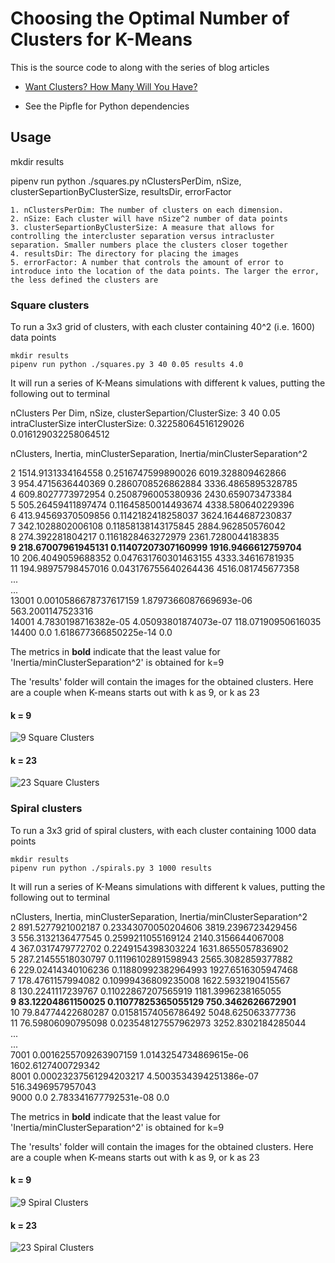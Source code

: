 # Choosing the Optimal Number of Clusters for K-Means

This is the source code to along with the series of blog articles

* [Want Clusters? How Many Will You Have?](http://xplordat.com/2018/11/05/want-clusters-how-many-will-you-have/)

* See the Pipfle for Python dependencies

## Usage

mkdir results

pipenv run python ./squares.py nClustersPerDim, nSize, clusterSepartionByClusterSize, resultsDir, errorFactor

	1. nClustersPerDim: The number of clusters on each dimension.
	2. nSize: Each cluster will have nSize^2 number of data points
	3. clusterSepartionByClusterSize: A measure that allows for controlling the intercluster separation versus intracluster separation. Smaller numbers place the clusters closer together
	4. resultsDir: The directory for placing the images
	5. errorFactor: A number that controls the amount of error to introduce into the location of the data points. The larger the error, the less defined the clusters are

### Square clusters

To run a 3x3 grid of clusters, with each cluster containing 40^2 (i.e. 1600) data points

	mkdir results
	pipenv run python ./squares.py 3 40 0.05 results 4.0

It will run a series of K-Means simulations with different k values, putting the following out to terminal

nClusters Per Dim, nSize, clusterSepartion/ClusterSize: 3 40 0.05  
intraClusterSize interClusterSize: 0.32258064516129026 0.016129032258064512     

nClusters, Inertia, minClusterSeparation, Inertia/minClusterSeparation^2   

2 1514.9131334164558 0.2516747599890026 6019.328809462866   
3 954.4715636440369 0.2860708526862884 3336.4865895328785   
4 609.8027773972954 0.2508796005380936 2430.659073473384   
5 505.26459411897474 0.11645850014493674 4338.580640229396  
6 413.94569370509856 0.1142182418258037 3624.1644687230837  
7 342.1028802006108 0.11858138143175845 2884.962850576042   
8 274.392281804217 0.1161828463272979 2361.7280044183835  
**9 218.67007961945131 0.11407207307160999 1916.9466612759704**   
10 206.4049059688352 0.047631760301463155 4333.34616781935   
11 194.98975798457016 0.043176755640264436 4516.081745677358   
...   
...  
13001 0.0010586678737617159 1.8797366087669693e-06 563.2001147523316  
14001 4.7830198716382e-05 4.05093801874073e-07 118.07190950616035  
14400 0.0 1.618677366850225e-14 0.0   

The metrics in **bold** indicate that the least value for 'Inertia/minClusterSeparation^2' is obtained for k=9

The 'results' folder will contain the images for the obtained clusters. Here are a couple when K-means starts out with k as 9, or k as 23

#### k = 9
![9 Square Clusters](./squares-9.png "When k=9 for K-means")
#### k = 23
![23 Square Clusters](./squares-23.png "When k=23 for K-means")

### Spiral clusters

To run a 3x3 grid of spiral clusters, with each cluster containing 1000 data points

	mkdir results
	pipenv run python ./spirals.py 3 1000 results

It will run a series of K-Means simulations with different k values, putting the following out to terminal

nClusters, Inertia, minClusterSeparation, Inertia/minClusterSeparation^2    
2 891.5277921002187 0.23343070050204606 3819.2396723429456   
3 556.3132136477545 0.2599211055169124 2140.3156644067008   
4 367.0317479772702 0.2249154398303224 1631.8655057836902   
5 287.21455518030797 0.11196102891598943 2565.3082859377882  
6 229.02414340106236 0.11880992382964993 1927.6516305947468  
7 178.4761157994082 0.10999436809235008 1622.5932190415567   
8 130.2241117239767 0.11022867207565919 1181.3996238165055  
**9 83.12204861150025 0.11077825365055129 750.3462626672901**  
10 79.84774422680287 0.01581574056786492 5048.625063377736   
11 76.59806090795098 0.023548127557962973 3252.8302184285044   
...   
...   
7001 0.0016255709263907159 1.0143254734869615e-06 1602.6127400729342   
8001 0.00023237561294203217 4.5003534394251386e-07 516.3496957957043   
9000 0.0 2.783341677792531e-08 0.0  


The metrics in **bold** indicate that the least value for 'Inertia/minClusterSeparation^2' is obtained for k=9

The 'results' folder will contain the images for the obtained clusters. Here are a couple when K-means starts out with k as 9, or k as 23

#### k = 9
![9 Spiral Clusters](./spirals-9.png "When k=9 for K-means")
#### k = 23
![23 Spiral Clusters](./spirals-23.png "When k=23 for K-means")


